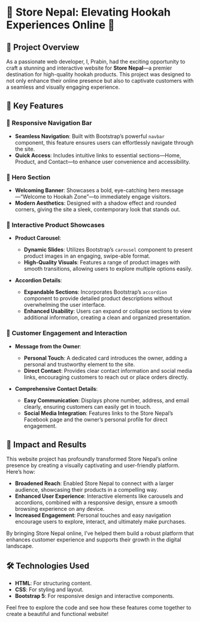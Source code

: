 # 🌟 Store Nepal: Elevating Hookah Experiences Online 🌟

## 🎨 Project Overview

As a passionate web developer, I, Prabin, had the exciting opportunity to craft a stunning and interactive website for **Store Nepal**—a premier destination for high-quality hookah products. This project was designed to not only enhance their online presence but also to captivate customers with a seamless and visually engaging experience. 

## 🚀 Key Features

### 🧭 **Responsive Navigation Bar**
- **Seamless Navigation**: Built with Bootstrap’s powerful `navbar` component, this feature ensures users can effortlessly navigate through the site. 
- **Quick Access**: Includes intuitive links to essential sections—Home, Product, and Contact—to enhance user convenience and accessibility.

### 🌟 **Hero Section**
- **Welcoming Banner**: Showcases a bold, eye-catching hero message—“Welcome to Hookah Zone”—to immediately engage visitors.
- **Modern Aesthetics**: Designed with a shadow effect and rounded corners, giving the site a sleek, contemporary look that stands out.

### 📸 **Interactive Product Showcases**
- **Product Carousel**:
  - **Dynamic Slides**: Utilizes Bootstrap’s `carousel` component to present product images in an engaging, swipe-able format.
  - **High-Quality Visuals**: Features a range of product images with smooth transitions, allowing users to explore multiple options easily.

- **Accordion Details**:
  - **Expandable Sections**: Incorporates Bootstrap’s `accordion` component to provide detailed product descriptions without overwhelming the user interface.
  - **Enhanced Usability**: Users can expand or collapse sections to view additional information, creating a clean and organized presentation.

### 💬 **Customer Engagement and Interaction**
- **Message from the Owner**:
  - **Personal Touch**: A dedicated card introduces the owner, adding a personal and trustworthy element to the site.
  - **Direct Contact**: Provides clear contact information and social media links, encouraging customers to reach out or place orders directly.

- **Comprehensive Contact Details**:
  - **Easy Communication**: Displays phone number, address, and email clearly, ensuring customers can easily get in touch.
  - **Social Media Integration**: Features links to the Store Nepal’s Facebook page and the owner’s personal profile for direct engagement.

## 🌟 **Impact and Results**

This website project has profoundly transformed Store Nepal’s online presence by creating a visually captivating and user-friendly platform. Here’s how:

- **Broadened Reach**: Enabled Store Nepal to connect with a larger audience, showcasing their products in a compelling way.
- **Enhanced User Experience**: Interactive elements like carousels and accordions, combined with a responsive design, ensure a smooth browsing experience on any device.
- **Increased Engagement**: Personal touches and easy navigation encourage users to explore, interact, and ultimately make purchases.

By bringing Store Nepal online, I’ve helped them build a robust platform that enhances customer experience and supports their growth in the digital landscape.

## 🛠️ **Technologies Used**
- **HTML**: For structuring content.
- **CSS**: For styling and layout.
- **Bootstrap 5**: For responsive design and interactive components.

Feel free to explore the code and see how these features come together to create a beautiful and functional website!

